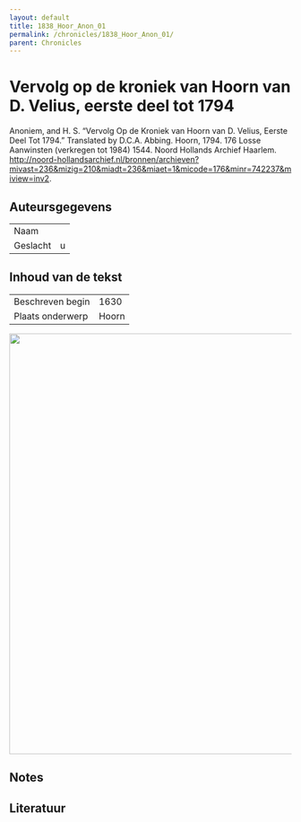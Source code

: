 ```yaml
---
layout: default
title: 1838_Hoor_Anon_01
permalink: /chronicles/1838_Hoor_Anon_01/
parent: Chronicles
--- 
```



# Vervolg op de kroniek van Hoorn van D. Velius, eerste deel tot 1794 

Anoniem, and H. S. “Vervolg Op de Kroniek van Hoorn van D. Velius, Eerste Deel Tot 1794.” Translated by D.C.A. Abbing. Hoorn, 1794. 176 Losse Aanwinsten (verkregen tot 1984) 1544. Noord Hollands Archief Haarlem. http://noord-hollandsarchief.nl/bronnen/archieven?mivast=236&mizig=210&miadt=236&miaet=1&micode=176&minr=742237&miview=inv2. 

## Auteursgegevens 

| | | 
| --------------- | --------------- | 
| Naam |   | 
| Geslacht | u | 

## Inhoud van de tekst 

| | | 
| --------------- | --------------- | 
| Beschreven begin | 1630 | 
| Plaats onderwerp | Hoorn | 

[<img src="..\..\barplots_chronicles\1838_Hoor_Anon_01.jpg" width="750"/>](..\..\barplots_chronicles\1838_Hoor_Anon_01.jpg) 

## Notes 

## Literatuur 

